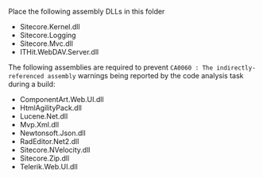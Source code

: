 Place the following assembly DLLs in this folder

* Sitecore.Kernel.dll
* Sitecore.Logging
* Sitecore.Mvc.dll
* ITHit.WebDAV.Server.dll

The following assemblies are required to prevent `CA0060 : The indirectly-referenced assembly` warnings being reported by the code analysis task during a build:

* ComponentArt.Web.UI.dll
* HtmlAgilityPack.dll
* Lucene.Net.dll
* Mvp.Xml.dll
* Newtonsoft.Json.dll
* RadEditor.Net2.dll
* Sitecore.NVelocity.dll
* Sitecore.Zip.dll
* Telerik.Web.UI.dll